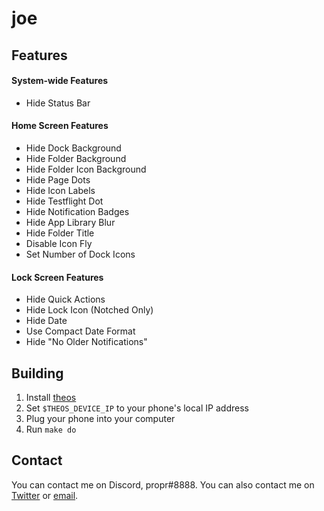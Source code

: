 # joe



## Features
#### System-wide Features
* Hide Status Bar
#### Home Screen Features
* Hide Dock Background
* Hide Folder Background
* Hide Folder Icon Background
* Hide Page Dots
* Hide Icon Labels
* Hide Testflight Dot
* Hide Notification Badges
* Hide App Library Blur
* Hide Folder Title
* Disable Icon Fly
* Set Number of Dock Icons
#### Lock Screen Features
* Hide Quick Actions
* Hide Lock Icon (Notched Only)
* Hide Date
* Use Compact Date Format
* Hide "No Older Notifications"

## Building
1. Install [theos](https://github.com/theos/theos/wiki/Installation)
2. Set `$THEOS_DEVICE_IP` to your phone's local IP address
3. Plug your phone into your computer
4. Run `make do`

## Contact
You can contact me on Discord, propr#8888. You can also contact me on [Twitter](https://twitter.com/proprdev) or [email](mailto:propruhh@gmail.com).

